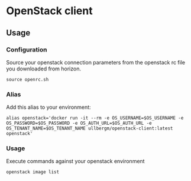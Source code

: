 OpenStack client
================

Usage
-----

### Configuration

Source your openstack connection parameters from the openstack rc file you downloaded from horizon.
```
source openrc.sh
```

### Alias

Add this alias to your environment:
```
alias openstack='docker run -it --rm -e OS_USERNAME=$OS_USERNAME -e OS_PASSWORD=$OS_PASSWORD -e OS_AUTH_URL=$OS_AUTH_URL -e OS_TENANT_NAME=$OS_TENANT_NAME ullbergm/openstack-client:latest openstack'
```

### Usage

Execute commands against your openstack environment
```
openstack image list
```
